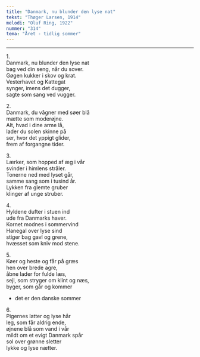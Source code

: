 ```yaml
---
title: "Danmark, nu blunder den lyse nat"
tekst: "Thøger Larsen, 1914"
melodi: "Oluf Ring, 1922"
nummer: "314"
tema: "Året - tidlig sommer"
---
```


***

1.<br>
Danmark, nu blunder den lyse nat<br>
bag ved din seng, når du sover.<br>
Gøgen kukker i skov og krat.<br>
Vesterhavet og Kattegat<br>
synger, imens det dugger,<br>
sagte som sang ved vugger.<br>

2.<br>
Danmark, du vågner med søer blå<br>
mætte som moderøjne.<br>
Alt, hvad i dine arme lå,<br>
lader du solen skinne på<br>
ser, hvor det yppigt glider,<br>
frem af forgangne tider.<br>

3.<br>
Lærker, som hopped af æg i vår<br>
svinder i himlens stråler.<br>
Tonerne ned med lyset går,<br>
samme sang som i tusind år.<br>
Lykken fra glemte gruber<br>
klinger af unge struber.<br>

4.<br>
Hyldene dufter i stuen ind<br>
ude fra Danmarks haver.<br>
Kornet modnes i sommervind<br>
Hanegal over lyse sind<br>
stiger bag gavl og grene,<br>
hvæsset som kniv mod stene.<br>

5.<br>
Køer og heste og får på græs<br>
hen over brede agre,<br>
åbne lader for fulde læs,<br>
sejl, som stryger om klint og næs,<br>
byger, som går og kommer<br>
- det er den danske sommer<br>

6.<br>
Pigernes latter og lyse hår<br>
leg, som får aldrig ende,<br>
øjnene blå som vand i vår<br>
mildt om et evigt Danmark spår<br>
sol over grønne sletter<br>
lykke og lyse nætter.<br>
